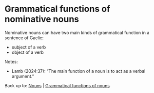 # Grammatical functions of nominative nouns

Nominative nouns can have two main kinds of grammatical function in a sentence of Gaelic: 
- subject of a verb
- object of a verb

Notes:
- Lamb (2024:37): “The main function of a noun is to act as a verbal argument.”


Back up to: [Nouns](#nouns) \| [Grammatical functions of nouns](#grammatical-functions-of-nouns)
